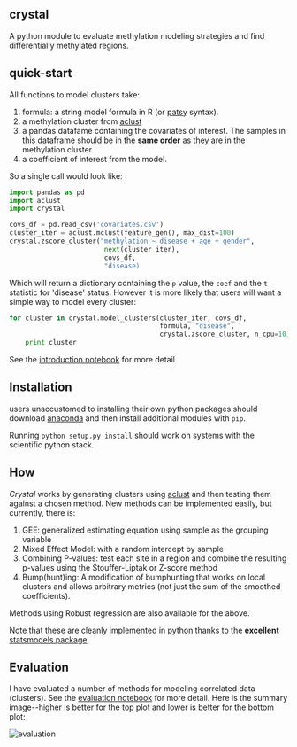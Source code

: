 crystal
-------

A python module to evaluate methylation modeling strategies and find differentially methylated regions.

quick-start
-----------

All functions to model clusters take:

1. formula: a string model formula in R (or [patsy](http://patsy.readthedocs.org/en/latest/) syntax).
2. a methylation cluster from [aclust](https://github.com/brentp/aclust)
3. a pandas datafame containing the covariates of interest. The samples in this
dataframe should be in the **same order** as they are in the methylation cluster.
4. a coefficient of interest from the model.

So a single call would look like:

```Python
import pandas as pd
import aclust
import crystal

covs_df = pd.read_csv('covariates.csv')
cluster_iter = aclust.mclust(feature_gen(), max_dist=100)
crystal.zscore_cluster("methylation ~ disease + age + gender",
                        next(cluster_iter),
                        covs_df,
                        "disease)
```
Which will return a dictionary containing the `p` value, the `coef`
and the `t` statistic for 'disease' status. However it is more likely
that users will want a simple way to model every cluster:

```Python
for cluster in crystal.model_clusters(cluster_iter, covs_df,
                                      formula, "disease",
                                      crystal.zscore_cluster, n_cpu=10):
    print cluster
```

See the [introduction notebook](http://nbviewer.ipython.org/github/brentp/crystal/blob/master/notebooks/Introduction.ipynb) for more detail

Installation
------------

users unaccustomed to installing their own python packages should
download [anaconda](https://store.continuum.io/cshop/anaconda/) and
then install additional modules with `pip`.

Running `python setup.py install` should work on systems with the
scientific python stack.

How
---

*Crystal* works by generating clusters using [aclust](https://github.com/brentp/aclust) and then testing them against a chosen method. New methods can be implemented easily, but currently, there is:

1. GEE: generalized estimating equation using sample as the grouping variable
2. Mixed Effect Model: with a random intercept by sample
3. Combining P-values: test each site in a region and combine the resulting p-values using the Stouffer-Liptak or Z-score method
4. Bump(hunt)ing: A modification of bumphunting that works on local clusters and allows arbitrary metrics (not just the sum of the smoothed coefficients).

Methods using Robust regression are also available for the above.

Note that these are cleanly implemented in python thanks to the **excellent** [statsmodels package](https://github.com/statsmodels/statsmodels)


Evaluation
----------

I have evaluated a number of methods for modeling correlated data (clusters).
See the [evaluation notebook](http://nbviewer.ipython.org/github/brentp/crystal/blob/master/notebooks/crystal-methods-evaluation.ipynb) for more detail. Here
is the summary image--higher is better for the top plot and lower is better for the bottom plot:

![evaluation](https://gist.githubusercontent.com/brentp/bf7d3c3d3f23cc319ed8/raw/4fa70b33c0ad65c467dec42ef8bff77856dcc114/eval.png "Evaluation Plot")
